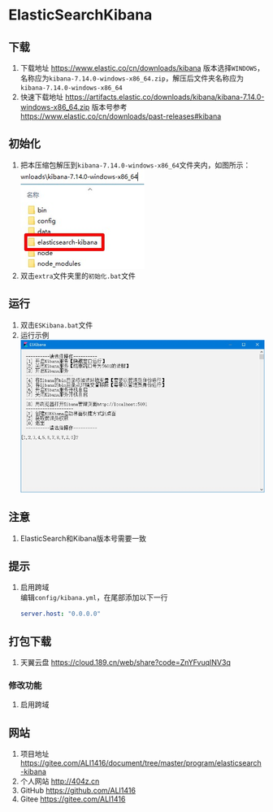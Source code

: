 # ElasticSearchKibana

## 下载

1. 下载地址 <https://www.elastic.co/cn/downloads/kibana> 版本选择`WINDOWS`，名称应为`kibana-7.14.0-windows-x86_64.zip`，解压后文件夹名称应为`kibana-7.14.0-windows-x86_64`
2. 快速下载地址 <https://artifacts.elastic.co/downloads/kibana/kibana-7.14.0-windows-x86_64.zip> 版本号参考 <https://www.elastic.co/cn/downloads/past-releases#kibana>

## 初始化

1. 把本压缩包解压到`kibana-7.14.0-windows-x86_64`文件夹内，如图所示：  
![初始化示例](img/初始化示例.jpg)
2. 双击`extra`文件夹里的`初始化.bat`文件

## 运行

1. 双击`ESKibana.bat`文件
2. 运行示例  
![运行示例](img/运行示例.jpg)

## 注意

1. ElasticSearch和Kibana版本号需要一致

## 提示

1. 启用跨域  
   编辑`config/kibana.yml`，在尾部添加以下一行

   ```yml
   server.host: "0.0.0.0"
   ```

## 打包下载

1. 天翼云盘 <https://cloud.189.cn/web/share?code=ZnYFvuqINV3q>

### 修改功能

1. 启用跨域

## 网站

1. 项目地址 <https://gitee.com/ALI1416/document/tree/master/program/elasticsearch-kibana>
2. 个人网站 <http://404z.cn>
3. GitHub <https://github.com/ALI1416>
4. Gitee <https://gitee.com/ALI1416>
